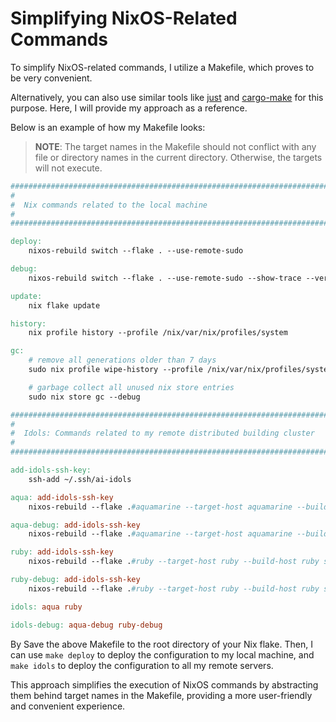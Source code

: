 # Simplifying NixOS-Related Commands

To simplify NixOS-related commands, I utilize a Makefile, which proves to be very convenient.

Alternatively, you can also use similar tools like [just](https://github.com/casey/just) and [cargo-make](https://github.com/sagiegurari/cargo-make) for this purpose. Here, I will provide my approach as a reference. 

Below is an example of how my Makefile looks:

>**NOTE**: The target names in the Makefile should not conflict with any file or directory names in the current directory. Otherwise, the targets will not execute.

```makefile
############################################################################
#
#  Nix commands related to the local machine
#
############################################################################

deploy:
	nixos-rebuild switch --flake . --use-remote-sudo

debug:
	nixos-rebuild switch --flake . --use-remote-sudo --show-trace --verbose

update:
	nix flake update

history:
	nix profile history --profile /nix/var/nix/profiles/system

gc:
	# remove all generations older than 7 days
	sudo nix profile wipe-history --profile /nix/var/nix/profiles/system  --older-than 7d

	# garbage collect all unused nix store entries
	sudo nix store gc --debug

############################################################################
#
#  Idols: Commands related to my remote distributed building cluster
#
############################################################################

add-idols-ssh-key:
	ssh-add ~/.ssh/ai-idols

aqua: add-idols-ssh-key
	nixos-rebuild --flake .#aquamarine --target-host aquamarine --build-host aquamarine switch --use-remote-sudo

aqua-debug: add-idols-ssh-key
	nixos-rebuild --flake .#aquamarine --target-host aquamarine --build-host aquamarine switch --use-remote-sudo --show-trace --verbose

ruby: add-idols-ssh-key
	nixos-rebuild --flake .#ruby --target-host ruby --build-host ruby switch --use-remote-sudo

ruby-debug: add-idols-ssh-key
	nixos-rebuild --flake .#ruby --target-host ruby --build-host ruby switch --use-remote-sudo --show-trace --verbose

idols: aqua ruby

idols-debug: aqua-debug ruby-debug
```

By Save the above Makefile to the root directory of your Nix flake. Then, I can use `make deploy` to deploy the configuration to my local machine, and `make idols` to deploy the configuration to all my remote servers.

This approach simplifies the execution of NixOS commands by abstracting them behind target names in the Makefile, providing a more user-friendly and convenient experience.